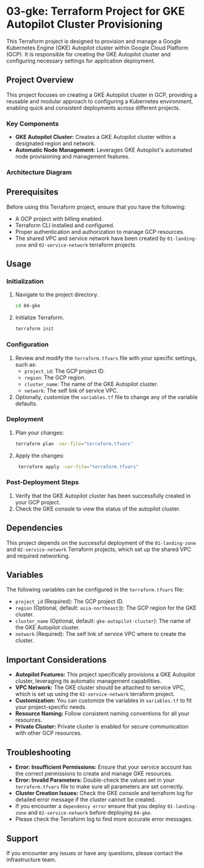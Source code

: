 # 03-gke: Terraform Project for GKE Autopilot Cluster Provisioning

This Terraform project is designed to provision and manage a Google Kubernetes Engine (GKE) Autopilot cluster within Google Cloud Platform (GCP). It is responsible for creating the GKE Autopilot cluster and configuring necessary settings for application deployment.

## Project Overview

This project focuses on creating a GKE Autopilot cluster in GCP, providing a reusable and modular approach to configuring a Kubernetes environment, enabling quick and consistent deployments across different projects.

### Key Components

*   **GKE Autopilot Cluster:** Creates a GKE Autopilot cluster within a designated region and network.
*   **Automatic Node Management:** Leverages GKE Autopilot's automated node provisioning and management features.

### Architecture Diagram

## Prerequisites

Before using this Terraform project, ensure that you have the following:

*   A GCP project with billing enabled.
*   Terraform CLI installed and configured.
*   Proper authentication and authorization to manage GCP resources.
*  The shared VPC and service network have been created by `01-landing-zone` and `02-service-network` terraform projects

## Usage

### Initialization

1.  Navigate to the project directory.
    ```bash
    cd 04-gke
    ```
2.  Initialize Terraform.
    ```bash
    terraform init
    ```

### Configuration

1.  Review and modify the `terraform.tfvars` file with your specific settings, such as:
    *   `project_id`: The GCP project ID.
    *   `region`: The GCP region.
     *   `cluster_name`: The name of the GKE Autopilot cluster.
    *   `network`: The self link of service VPC.
2.  Optionally, customize the `variables.tf` file to change any of the variable defaults.

### Deployment

1.  Plan your changes:
    ```bash
    terraform plan -var-file="terraform.tfvars"
    ```
2.  Apply the changes:
    ```bash
     terraform apply -var-file="terraform.tfvars"
    ```

### Post-Deployment Steps

1.  Verify that the GKE Autopilot cluster has been successfully created in your GCP project.
2.  Check the GKE console to view the status of the autopilot cluster.

## Dependencies

This project depends on the successful deployment of the `01-landing-zone` and `02-service-network` Terraform projects, which set up the shared VPC and required networking.

## Variables

The following variables can be configured in the `terraform.tfvars` file:

*   `project_id` (Required): The GCP project ID.
*  `region` (Optional, default: `asia-northeast3`): The GCP region for the GKE cluster.
*   `cluster_name` (Optional, default: `gke-autopilot-cluster`): The name of the GKE Autopilot cluster.
*   `network` (Required): The self link of service VPC where to create the cluster.

## Important Considerations

*   **Autopilot Features:** This project specifically provisions a GKE Autopilot cluster, leveraging its automatic management capabilities.
*   **VPC Network:** The GKE cluster should be attached to service VPC, which is set up using the `02-service-network` terraform project.
*   **Customization:** You can customize the variables in `variables.tf` to fit your project-specific needs.
*  **Resource Naming:** Follow consistent naming conventions for all your resources.
*  **Private Cluster:** Private cluster is enabled for secure communication with other GCP resources.

## Troubleshooting

*   **Error: Insufficient Permissions:** Ensure that your service account has the correct permissions to create and manage GKE resources.
*  **Error: Invalid Parameters:** Double-check the values set in your `terraform.tfvars` file to make sure all parameters are set correctly.
*  **Cluster Creation Issues:** Check the GKE console and terraform log for detailed error message if the cluster cannot be created.
* If you encounter a `dependency error` ensure that you deploy `01-landing-zone` and `02-service-network` before deploying `04-gke`.
* Please check the Terraform log to find more accurate error messages.

## Support

If you encounter any issues or have any questions, please contact the infrastructure team.
